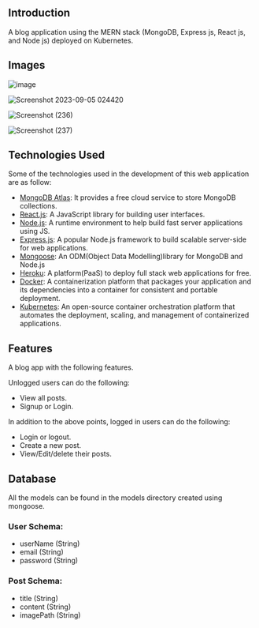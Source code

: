 ## Introduction

A blog application using the MERN stack (MongoDB, Express js, React js, and Node js) deployed on Kubernetes.

## Images

![image](https://user-images.githubusercontent.com/85077087/222977075-494d7800-1baf-4d14-84c5-ca952663ff12.png)

![Screenshot 2023-09-05 024420](https://github.com/rathi710/mern-blog-app/assets/85077087/361ab2a9-1db7-4385-8b2c-3a99623825e3)

![Screenshot (236)](https://github.com/rathi710/mern-blog-app/assets/85077087/a75638b3-5e9d-46ae-b394-de162d5e71e7)

![Screenshot (237)](https://github.com/rathi710/mern-blog-app/assets/85077087/8a88fcce-8782-413a-aa82-eeec3411e270)

## Technologies Used

Some of the technologies used in the development of this web application are as follow:

-   [MongoDB Atlas](https://www.mongodb.com/cloud/atlas): It provides a free cloud service to store MongoDB collections.
-   [React.js](https://reactjs.org/): A JavaScript library for building user interfaces.
-   [Node.js](https://nodejs.org/en/): A runtime environment to help build fast server applications using JS.
-   [Express.js](https://expressjs.com/): A popular Node.js framework to build scalable server-side for web applications.
-   [Mongoose](https://mongoosejs.com/): An ODM(Object Data Modelling)library for MongoDB and Node.js
-   [Heroku](http://heroku.com/): A platform(PaaS) to deploy full stack web applications for free.
-   [Docker](https://www.docker.com/): A containerization platform that packages your application and its dependencies into a container for consistent and portable deployment.
-   [Kubernetes](https://kubernetes.io/): An open-source container orchestration platform that automates the deployment, scaling, and management of containerized applications.

## Features

A blog app with the following features.

Unlogged users can do the following:

- View all posts.
- Signup or Login.

In addition to the above points, logged in users can do the following:

- Login or logout.
- Create a new post.
- View/Edit/delete their posts.

## Database

All the models can be found in the models directory created using mongoose.

### User Schema:

- userName (String)
- email (String)
- password (String)

### Post Schema:

- title (String)
- content (String)
- imagePath (String)
